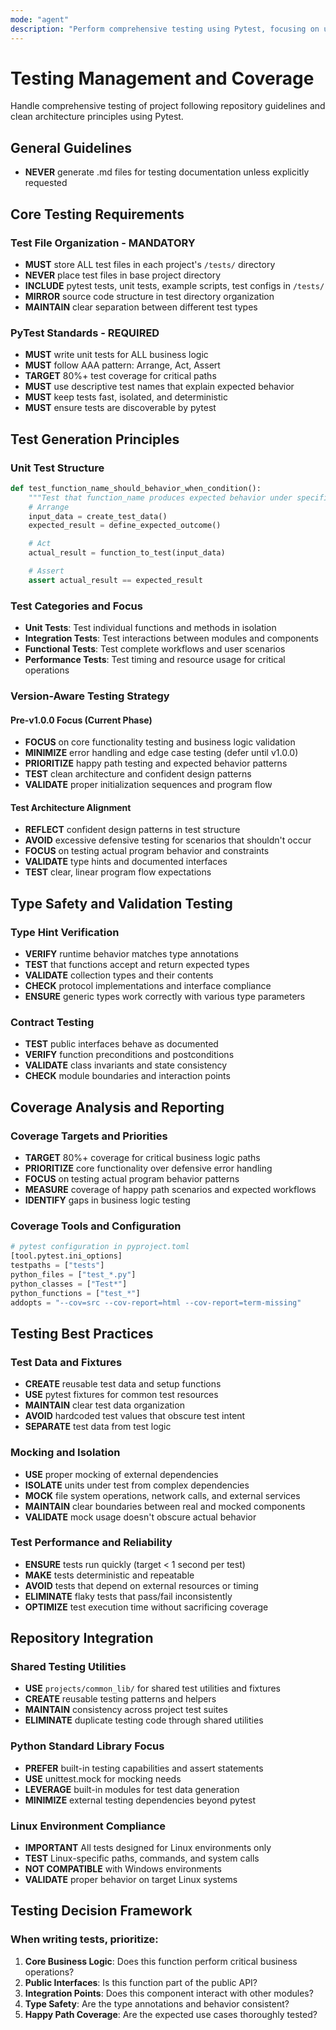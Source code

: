 ```yaml
---
mode: "agent"
description: "Perform comprehensive testing using Pytest, focusing on unit tests, coverage analysis, and type validation"
---
```


# Testing Management and Coverage

Handle comprehensive testing of project following repository guidelines and clean architecture principles using Pytest.

## General Guidelines
- **NEVER** generate .md files for testing documentation unless explicitly requested

## Core Testing Requirements

### Test File Organization - MANDATORY
- **MUST** store ALL test files in each project's `/tests/` directory
- **NEVER** place test files in base project directory
- **INCLUDE** pytest tests, unit tests, example scripts, test configs in `/tests/`
- **MIRROR** source code structure in test directory organization
- **MAINTAIN** clear separation between different test types

### PyTest Standards - REQUIRED
- **MUST** write unit tests for ALL business logic
- **MUST** follow AAA pattern: Arrange, Act, Assert
- **TARGET** 80%+ test coverage for critical paths
- **MUST** use descriptive test names that explain expected behavior
- **MUST** keep tests fast, isolated, and deterministic
- **MUST** ensure tests are discoverable by pytest

## Test Generation Principles

### Unit Test Structure
```python
def test_function_name_should_behavior_when_condition():
    """Test that function_name produces expected behavior under specific condition."""
    # Arrange
    input_data = create_test_data()
    expected_result = define_expected_outcome()

    # Act
    actual_result = function_to_test(input_data)

    # Assert
    assert actual_result == expected_result
```

### Test Categories and Focus
- **Unit Tests**: Test individual functions and methods in isolation
- **Integration Tests**: Test interactions between modules and components
- **Functional Tests**: Test complete workflows and user scenarios
- **Performance Tests**: Test timing and resource usage for critical operations

### Version-Aware Testing Strategy

#### Pre-v1.0.0 Focus (Current Phase)
- **FOCUS** on core functionality testing and business logic validation
- **MINIMIZE** error handling and edge case testing (defer until v1.0.0)
- **PRIORITIZE** happy path testing and expected behavior patterns
- **TEST** clean architecture and confident design patterns
- **VALIDATE** proper initialization sequences and program flow

#### Test Architecture Alignment
- **REFLECT** confident design patterns in test structure
- **AVOID** excessive defensive testing for scenarios that shouldn't occur
- **FOCUS** on testing actual program behavior and constraints
- **VALIDATE** type hints and documented interfaces
- **TEST** clear, linear program flow expectations

## Type Safety and Validation Testing

### Type Hint Verification
- **VERIFY** runtime behavior matches type annotations
- **TEST** that functions accept and return expected types
- **VALIDATE** collection types and their contents
- **CHECK** protocol implementations and interface compliance
- **ENSURE** generic types work correctly with various type parameters

### Contract Testing
- **TEST** public interfaces behave as documented
- **VERIFY** function preconditions and postconditions
- **VALIDATE** class invariants and state consistency
- **CHECK** module boundaries and interaction points

## Coverage Analysis and Reporting

### Coverage Targets and Priorities
- **TARGET** 80%+ coverage for critical business logic paths
- **PRIORITIZE** core functionality over defensive error handling
- **FOCUS** on testing actual program behavior patterns
- **MEASURE** coverage of happy path scenarios and expected workflows
- **IDENTIFY** gaps in business logic testing

### Coverage Tools and Configuration
```python
# pytest configuration in pyproject.toml
[tool.pytest.ini_options]
testpaths = ["tests"]
python_files = ["test_*.py"]
python_classes = ["Test*"]
python_functions = ["test_*"]
addopts = "--cov=src --cov-report=html --cov-report=term-missing"
```

## Testing Best Practices

### Test Data and Fixtures
- **CREATE** reusable test data and setup functions
- **USE** pytest fixtures for common test resources
- **MAINTAIN** clear test data organization
- **AVOID** hardcoded test values that obscure test intent
- **SEPARATE** test data from test logic

### Mocking and Isolation
- **USE** proper mocking of external dependencies
- **ISOLATE** units under test from complex dependencies
- **MOCK** file system operations, network calls, and external services
- **MAINTAIN** clear boundaries between real and mocked components
- **VALIDATE** mock usage doesn't obscure actual behavior

### Test Performance and Reliability
- **ENSURE** tests run quickly (target < 1 second per test)
- **MAKE** tests deterministic and repeatable
- **AVOID** tests that depend on external resources or timing
- **ELIMINATE** flaky tests that pass/fail inconsistently
- **OPTIMIZE** test execution time without sacrificing coverage

## Repository Integration

### Shared Testing Utilities
- **USE** `projects/common_lib/` for shared test utilities and fixtures
- **CREATE** reusable testing patterns and helpers
- **MAINTAIN** consistency across project test suites
- **ELIMINATE** duplicate testing code through shared utilities

### Python Standard Library Focus
- **PREFER** built-in testing capabilities and assert statements
- **USE** unittest.mock for mocking needs
- **LEVERAGE** built-in modules for test data generation
- **MINIMIZE** external testing dependencies beyond pytest

### Linux Environment Compliance
- **IMPORTANT** All tests designed for Linux environments only
- **TEST** Linux-specific paths, commands, and system calls
- **NOT COMPATIBLE** with Windows environments
- **VALIDATE** proper behavior on target Linux systems

## Testing Decision Framework

### When writing tests, prioritize:
1. **Core Business Logic**: Does this function perform critical business operations?
2. **Public Interfaces**: Is this function part of the public API?
3. **Integration Points**: Does this component interact with other modules?
4. **Type Safety**: Are the type annotations and behavior consistent?
5. **Happy Path Coverage**: Are the expected use cases thoroughly tested?
